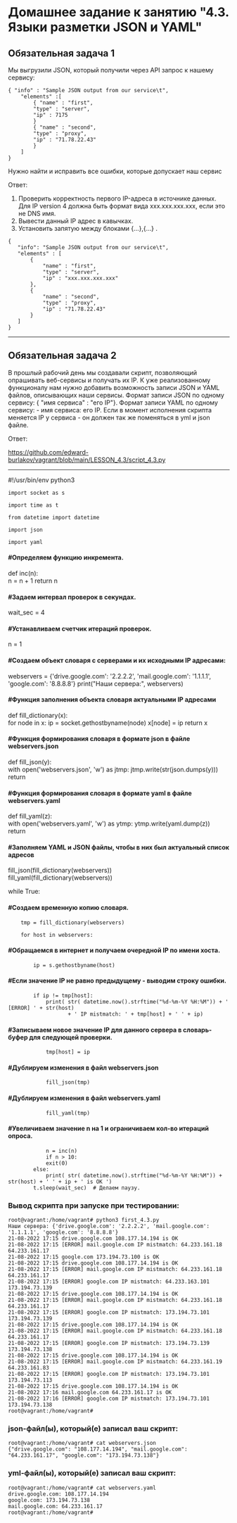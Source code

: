 # Домашнее задание к занятию "4.3. Языки разметки JSON и YAML"


## Обязательная задача 1

Мы выгрузили JSON, который получили через API запрос к нашему сервису:

    { "info" : "Sample JSON output from our service\t",
        "elements" :[
            { "name" : "first",
            "type" : "server",
            "ip" : 7175 
            }
            { "name" : "second",
            "type" : "proxy",
            "ip" : "71.78.22.43"
            }
        ]
    }

Нужно найти и исправить все ошибки, которые допускает наш сервис

Ответ:
   1) Проверить корректность первого IP-адреса в источнике данных.
      Для IP version 4 должна быть формат вида xxx.xxx.xxx.xxx, если это не DNS имя.
   2) Вывести данный IP адрес в кавычках.
   3) Установить запятую между блоками {...},{...}  .
      
    {
       "info": "Sample JSON output from our service\t",
       "elements" : [
           {
               "name" : "first",
               "type" : "server",
               "ip" : "xxx.xxx.xxx.xxx"
           },
           {
               "name" : "second",
               "type" : "proxy",
               "ip" : "71.78.22.43"
           }
       ]
    }


--------------------------------------------------------------------------------------------------


## Обязательная задача 2

В прошлый рабочий день мы создавали скрипт, позволяющий опрашивать веб-сервисы и получать их IP. 
К уже реализованному функционалу нам нужно добавить возможность записи JSON и YAML файлов, 
описывающих наши сервисы. 
Формат записи JSON по одному сервису: { "имя сервиса" : "его IP"}. 
Формат записи YAML по одному сервису: - имя сервиса: его IP. 
Если в момент исполнения скрипта меняется IP у сервиса - он должен так же поменяться в yml и json файле.

Ответ:

<https://github.com/edward-burlakov/vagrant/blob/main/LESSON_4.3/script_4.3.py>

---------------------------------------------------------------------------------------------------

#!/usr/bin/env python3

    import socket as s

    import time as t

    from datetime import datetime

    import json

    import yaml

####  #Определяем функцию инкремента.

def inc(n):                     
    n = n + 1
    return n
#### #Задаем интервал проверок в секундах.

wait_sec = 4

#### #Устанавливаем счетчик итераций проверок.

n = 1                           

#### #Создаем объект словаря с серверами и их исходными IP адресами:

webservers = {'drive.google.com': '2.2.2.2', 'mail.google.com': '1.1.1.1', 'google.com': '8.8.8.8'}
print("Наши сервера:", webservers)

#### #Функция заполнения объекта словаря актуальными IP адресами

def fill_dictionary(x):               
    for node in x:
        ip = socket.gethostbyname(node)
        x[node] = ip
    return x

#### #Функция формирования словаря в формате json в файле  webservers.json

def fill_json(y):                     
    with open('webservers.json', 'w') as jtmp:
        jtmp.write(str(json.dumps(y)))        
    return


#### #Функция формирования словаря в формате yaml в файле  webservers.yaml

def fill_yaml(z):                     
    with open('webservers.yaml', 'w') as ytmp:
        ytmp.write(yaml.dump(z))              
    return

#### #Заполняем YAML и JSON файлы, чтобы в них был актуальный список адресов

fill_json(fill_dictionary(webservers))    
fill_yaml(fill_dictionary(webservers))

while True:

####  #Создаем временную копию словаря.

        tmp = fill_dictionary(webservers)   
        
        for host in webservers:

####  #Обращаемся в интернет и получаем очередной IP по имени хоста.

            ip = s.gethostbyname(host) 

#### #Если значение IP не равно предыдущему - выводим строку ошибки.

            if ip != tmp[host]:  
                print( str( datetime.now().strftime("%d-%m-%Y %H:%M")) + ' [ERROR] ' + str(host)
                       + ' IP mistmatch: ' + tmp[host] + ' ' + ip)

#### #Записываем новое значение IP для данного сервера в словарь-буфер для следующей проверки.

                tmp[host] = ip  

#### #Дублируем изменения в файл webservers.json

                fill_json(tmp)  

#### #Дублируем изменения в файл webservers.yaml

                fill_yaml(tmp)  

#### #Увеличиваем значение n на 1 и ограничиваем кол-во итераций опроса.

                n = inc(n)  
                if n > 10:
                exit(0)
            else:
                print( str( datetime.now().strftime("%d-%m-%Y %H:%M")) + str(host) + ' ' + ip + ' is OK ')
            t.sleep(wait_sec)  # Делаем паузу.

### Вывод скрипта при запуске при тестировании:

    root@vagrant:/home/vagrant# python3 first_4.3.py
    Наши сервера: {'drive.google.com': '2.2.2.2', 'mail.google.com': '1.1.1.1', 'google.com': '8.8.8.8'}
    21-08-2022 17:15 drive.google.com 108.177.14.194 is OK
    21-08-2022 17:15 [ERROR] mail.google.com IP mistmatch: 64.233.161.18 64.233.161.17
    21-08-2022 17:15 google.com 173.194.73.100 is OK
    21-08-2022 17:15 drive.google.com 108.177.14.194 is OK
    21-08-2022 17:15 [ERROR] mail.google.com IP mistmatch: 64.233.161.18 64.233.161.17
    21-08-2022 17:15 [ERROR] google.com IP mistmatch: 64.233.163.101 173.194.73.139
    21-08-2022 17:15 drive.google.com 108.177.14.194 is OK
    21-08-2022 17:15 [ERROR] mail.google.com IP mistmatch: 64.233.161.18 64.233.161.17
    21-08-2022 17:15 [ERROR] google.com IP mistmatch: 173.194.73.101 173.194.73.139
    21-08-2022 17:15 drive.google.com 108.177.14.194 is OK
    21-08-2022 17:15 [ERROR] mail.google.com IP mistmatch: 64.233.161.18 64.233.161.17
    21-08-2022 17:15 [ERROR] google.com IP mistmatch: 173.194.73.139 173.194.73.138
    21-08-2022 17:15 drive.google.com 108.177.14.194 is OK
    21-08-2022 17:15 [ERROR] mail.google.com IP mistmatch: 64.233.161.19 64.233.161.83
    21-08-2022 17:15 [ERROR] google.com IP mistmatch: 173.194.73.101 173.194.73.113
    21-08-2022 17:15 drive.google.com 108.177.14.194 is OK
    21-08-2022 17:16 mail.google.com 64.233.161.17 is OK
    21-08-2022 17:16 [ERROR] google.com IP mistmatch: 173.194.73.101 173.194.73.138
    root@vagrant:/home/vagrant#

### json-файл(ы), который(е) записал ваш скрипт:

    root@vagrant:/home/vagrant# cat webservers.json
    {"drive.google.com": "108.177.14.194", "mail.google.com": "64.233.161.17", "google.com": "173.194.73.138"}

### yml-файл(ы), который(е) записал ваш скрипт:

    root@vagrant:/home/vagrant# cat webservers.yaml
    drive.google.com: 108.177.14.194
    google.com: 173.194.73.138
    mail.google.com: 64.233.161.17
    root@vagrant:/home/vagrant#


